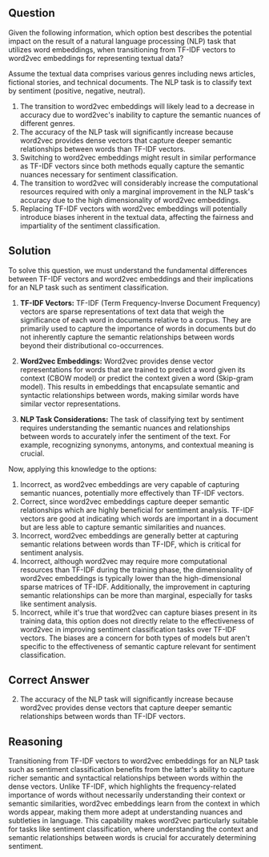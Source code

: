 ## Question
Given the following information, which option best describes the potential impact on the result of a natural language processing (NLP) task that utilizes word embeddings, when transitioning from TF-IDF vectors to word2vec embeddings for representing textual data?

Assume the textual data comprises various genres including news articles, fictional stories, and technical documents. The NLP task is to classify text by sentiment (positive, negative, neutral).

1. The transition to word2vec embeddings will likely lead to a decrease in accuracy due to word2vec's inability to capture the semantic nuances of different genres.
2. The accuracy of the NLP task will significantly increase because word2vec provides dense vectors that capture deeper semantic relationships between words than TF-IDF vectors.
3. Switching to word2vec embeddings might result in similar performance as TF-IDF vectors since both methods equally capture the semantic nuances necessary for sentiment classification.
4. The transition to word2vec will considerably increase the computational resources required with only a marginal improvement in the NLP task's accuracy due to the high dimensionality of word2vec embeddings.
5. Replacing TF-IDF vectors with word2vec embeddings will potentially introduce biases inherent in the textual data, affecting the fairness and impartiality of the sentiment classification.

## Solution

To solve this question, we must understand the fundamental differences between TF-IDF vectors and word2vec embeddings and their implications for an NLP task such as sentiment classification.

1. **TF-IDF Vectors:** TF-IDF (Term Frequency-Inverse Document Frequency) vectors are sparse representations of text data that weigh the significance of each word in documents relative to a corpus. They are primarily used to capture the importance of words in documents but do not inherently capture the semantic relationships between words beyond their distributional co-occurrences.

2. **Word2vec Embeddings:** Word2vec provides dense vector representations for words that are trained to predict a word given its context (CBOW model) or predict the context given a word (Skip-gram model). This results in embeddings that encapsulate semantic and syntactic relationships between words, making similar words have similar vector representations.

3. **NLP Task Considerations:** The task of classifying text by sentiment requires understanding the semantic nuances and relationships between words to accurately infer the sentiment of the text. For example, recognizing synonyms, antonyms, and contextual meaning is crucial.

Now, applying this knowledge to the options:

1. Incorrect, as word2vec embeddings are very capable of capturing semantic nuances, potentially more effectively than TF-IDF vectors. 
2. Correct, since word2vec embeddings capture deeper semantic relationships which are highly beneficial for sentiment analysis. TF-IDF vectors are good at indicating which words are important in a document but are less able to capture semantic similarities and nuances. 
3. Incorrect, word2vec embeddings are generally better at capturing semantic relations between words than TF-IDF, which is critical for sentiment analysis.
4. Incorrect, although word2vec may require more computational resources than TF-IDF during the training phase, the dimensionality of word2vec embeddings is typically lower than the high-dimensional sparse matrices of TF-IDF. Additionally, the improvement in capturing semantic relationships can be more than marginal, especially for tasks like sentiment analysis.
5. Incorrect, while it's true that word2vec can capture biases present in its training data, this option does not directly relate to the effectiveness of word2vec in improving sentiment classification tasks over TF-IDF vectors. The biases are a concern for both types of models but aren't specific to the effectiveness of semantic capture relevant for sentiment classification.

## Correct Answer

2. The accuracy of the NLP task will significantly increase because word2vec provides dense vectors that capture deeper semantic relationships between words than TF-IDF vectors.

## Reasoning

Transitioning from TF-IDF vectors to word2vec embeddings for an NLP task such as sentiment classification benefits from the latter's ability to capture richer semantic and syntactical relationships between words within the dense vectors. Unlike TF-IDF, which highlights the frequency-related importance of words without necessarily understanding their context or semantic similarities, word2vec embeddings learn from the context in which words appear, making them more adept at understanding nuances and subtleties in language. This capability makes word2vec particularly suitable for tasks like sentiment classification, where understanding the context and semantic relationships between words is crucial for accurately determining sentiment.